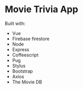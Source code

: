 Movie Trivia App
===================================

Built with:

  - Vue
  - Firebase firestore
  - Node
  - Express
  - Coffeescript
  - Pug
  - Stylus
  - Bootstrap
  - Axios
  - The Movie DB